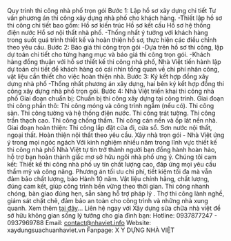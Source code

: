 Quy trình thi công nhà phố trọn gói
Bước 1: Lập hồ sơ xây dựng chi tiết
Tư vấn phương án thi công xây dựng nhà phố cho khách hàng. -Thiết lập hồ sơ thi công chi tiết bao gồm: Hồ sơ kiến trúc Hồ sơ kết cấu Hồ sơ hệ thống điện nước Hồ sơ nội thất nhà phố.
-Thống nhất ý tưởng với khách hàng trong suốt quá trình thiết kế và hoàn thiện hồ sơ, thực hiện các điều chỉnh theo yêu cầu.
Bước 2: Báo giá thi công trọn gói
-Dựa trên hồ sơ thi công, lập dự toán chi tiết cho từng hạng mục và báo giá thi công trọn gói. -Khách hàng đồng thuận với hồ sơ thiết kế thi công nhà phố, Nhà Việt tiến hành lập dự toán chi tiết để khách hàng có cái nhìn tổng quan về chi phí nhân công, vật liệu cần thiết cho việc hoàn thiện nhà.
Bước 3: Ký kết hợp đồng xây dựng nhà phố
-Thống nhất phương án xây dựng, hai bên ký kết hợp đồng thi công xây dựng nhà phố trọn gói.
Bước 4: Nhà Việt triển khai thi công nhà phố
Giai đoạn chuẩn bị: Chuẩn bị thi công xây dựng tại công trình.
Giai đoạn thi công phần thô: Thi công móng và công trình ngầm (nếu có). Thi công sàn. Thi công tường và hệ thống điện nước. Thi công trát tường. Thi công trần thạch cao. Thi công chống thấm. Thi công cán nền và ốp lát nền nhà.
Giai đoạn hoàn thiện: Thi công lắp đặt cửa đi, cửa sổ. Sơn nước nội thất, ngoại thất. Hoàn thiện nội thất theo yêu cầu.
Xây nhà trọn gói - Nhà Việt ứng ý trong mọi ngóc ngách
Với kinh nghiệm nhiều năm trong lĩnh vực thiết kế thi công nhà phố Nhà Việt tự tin trở thành người bạn đồng hành hoàn hảo, hỗ trợ bạn hoàn thành giấc mơ sở hữu ngôi nhà phố ưng ý. Chúng tôi cam kết:
Thiết kế thi công nhà phố uy tín chất lượng cao, đáp ứng mọi yêu cầu thẩm mỹ và công năng.
Phương án tối ưu chi phí, tiết kiệm tối đa mà vẫn đảm bảo chất lượng, bảo Hành 10 năm.
Vật liệu chính hãng, chất lượng, đúng cam kết, giúp công trình bền vững theo thời gian.
Thi công nhanh chóng, bàn giao đúng hẹn, sẵn sàng hỗ trợ pháp lý .
Thợ thi công lành nghề, giám sát chặt chẽ, đảm bảo an toàn cho công trình và những nhà xung quanh.
Xem thêm [tại đây](https://xaydungsuachuanhaviet.vn/cach-lam-mai-ton-chong-nong-don-gian.html)...
Liên hệ ngay với Xây dựng sửa chữa nhà việt để sở hữu không gian sống lý tưởng cho gia đình bạn:
Hotline: 0937877247 - 0937969788
Email: contact@nhaviet.info
Website: xaydungsuachuanhaviet.vn
Fanpage: X Y DỰNG NHÀ VIỆT

